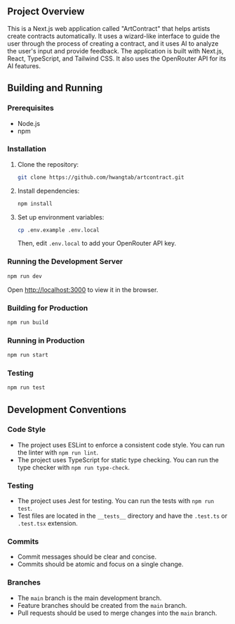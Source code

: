 ## Project Overview

This is a Next.js web application called "ArtContract" that helps artists create contracts automatically. It uses a wizard-like interface to guide the user through the process of creating a contract, and it uses AI to analyze the user's input and provide feedback. The application is built with Next.js, React, TypeScript, and Tailwind CSS. It also uses the OpenRouter API for its AI features.

## Building and Running

### Prerequisites

- Node.js
- npm

### Installation

1.  Clone the repository:
    ```bash
    git clone https://github.com/hwangtab/artcontract.git
    ```
2.  Install dependencies:
    ```bash
    npm install
    ```
3.  Set up environment variables:
    ```bash
    cp .env.example .env.local
    ```
    Then, edit `.env.local` to add your OpenRouter API key.

### Running the Development Server

```bash
npm run dev
```

Open [http://localhost:3000](http://localhost:3000) to view it in the browser.

### Building for Production

```bash
npm run build
```

### Running in Production

```bash
npm run start
```

### Testing

```bash
npm run test
```

## Development Conventions

### Code Style

- The project uses ESLint to enforce a consistent code style. You can run the linter with `npm run lint`.
- The project uses TypeScript for static type checking. You can run the type checker with `npm run type-check`.

### Testing

- The project uses Jest for testing. You can run the tests with `npm run test`.
- Test files are located in the `__tests__` directory and have the `.test.ts` or `.test.tsx` extension.

### Commits

- Commit messages should be clear and concise.
- Commits should be atomic and focus on a single change.

### Branches

- The `main` branch is the main development branch.
- Feature branches should be created from the `main` branch.
- Pull requests should be used to merge changes into the `main` branch.
